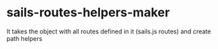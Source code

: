# sails-routes-helpers-maker
It takes the object with all routes defined in it (sails.js routes) and create path helpers
